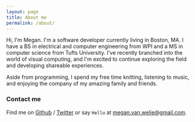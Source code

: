 ```yaml
---
layout: page
title: About me
permalink: /about/
---
```


Hi, I'm Megan. I'm a software developer currently living in Boston, MA.
I have a BS in electrical and computer engineering from WPI and a
MS in computer science from Tufts University. I've recently branched into
the world of visual computing, and I'm excited to continue exploring the
field and developing shareable experiences.

Aside from programming, I spend my free time knitting, listening to music,
and enjoying the company of my amazing family and friends.

### Contact me

Find me on [Github][github] / [Twitter][Twitter] or say `Hello` at
[megan.van.welie@gmail.com][email].


[github]: https://github.com/meganvanwelie
[twitter]: https://twitter.com/femalehewmon
[email]: mailto:megan.van.welie@gmail.com
